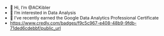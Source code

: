 - 👋 Hi, I’m @ACKibler
- 👀 I’m interested in Data Analysis 
- 🌱 I’ve recently earned the Google Data Analytics Professional Certificate 
-    <https://www.credly.com/badges/f9c5c967-e408-48b9-9fdb-71ded6cdebbf/public_url>

<script src="https://platform.linkedin.com/badges/js/profile.js" async defer type="text/javascript"/> 

[linkedin]


[linkedin]: https://www.linkedin.com/in/ashtonkibler/
